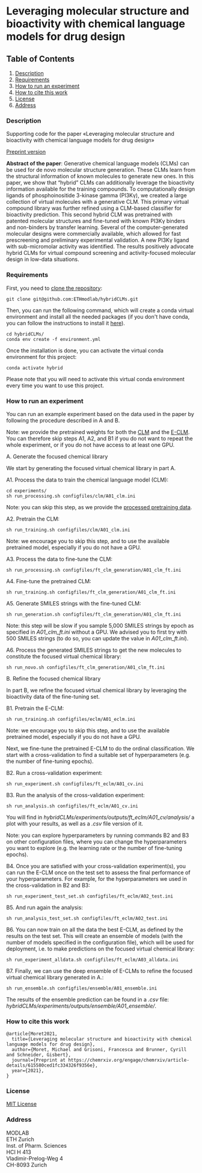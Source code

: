 # Leveraging molecular structure and bioactivity with chemical language models for drug design

## Table of Contents
1. [Description](#Description)
2. [Requirements](#Requirements)
3. [How to run an experiment](#Run)
4. [How to cite this work](#Cite)
5. [License](#license)
6. [Address](#Address)


### Description<a name="Description"></a>

Supporting code for the paper «Leveraging molecular structure and bioactivity with chemical language models for drug design»   

[Preprint version](https://chemrxiv.org/engage/chemrxiv/article-details/615580ced1fc334326f9356e)   

**Abstract of the paper**: Generative chemical language models (CLMs) can be used for de novo molecular structure generation. These CLMs learn from the structural information of known molecules to generate new ones. In this paper, we show that “hybrid” CLMs can additionally leverage the bioactivity information available for the training compounds. To computationally design ligands of phosphoinositide 3-kinase gamma (PI3Kγ), we created a large collection of virtual molecules with a generative CLM. This primary virtual compound library was further refined using a CLM-based classifier for bioactivity prediction. This second hybrid CLM was pretrained with patented molecular structures and fine-tuned with known PI3Kγ binders and non-binders by transfer learning. Several of the computer-generated molecular designs were commercially available, which allowed for fast prescreening and preliminary experimental validation. A new PI3Kγ ligand with sub-micromolar activity was identified. The results positively advocate hybrid CLMs for virtual compound screening and activity-focused molecular design in low-data situations.


### Requirements<a name="Requirements"></a>

First, you need to [clone the repository](https://docs.github.com/en/github/creating-cloning-and-archiving-repositories/cloning-a-repository):

```
git clone git@github.com:ETHmodlab/hybridCLMs.git
```
Then, you can run the following command, which will create a conda virtual environment and install all the needed packages (if you don't have conda, you can follow the instructions to install it [here](https://docs.conda.io/projects/conda/en/latest/user-guide/install/index.html)).

```
cd hybridCLMs/
conda env create -f environment.yml
```

Once the installation is done, you can activate the virtual conda environment for this project:

```
conda activate hybrid
```
Please note that you will need to activate this virtual conda environment every time you want to use this project. 

### How to run an experiment<a name="Run"></a>

You can run an example experiment based on the data used in the paper by following the procedure described in A and B.

Note: we provide the pretrained weights for both the [CLM](https://github.com/michael1788/hybridCLMs/tree/main/pretrained_models) and the [E-CLM](https://github.com/michael1788/hybridCLMs/tree/main/pretrained_models). You can therefore skip steps A1, A2, and B1 if you do not want to repeat the whole experiment, or if you do not have access to at least one GPU.

A. Generate the focused chemical library

We start by generating the focused virtual chemical library in part A.

A1. Process the data to train the chemical language model (CLM):
```
cd experiments/
sh run_processing.sh configfiles/clm/A01_clm.ini
```
Note: you can skip this step, as we provide the [processed pretraining data](https://github.com/michael1788/hybridCLMs/tree/main/data/us_pharma_patent_data_lowe_smiles_can_unique_stereochem/1_90_x0).

A2. Pretrain the CLM:
```
sh run_training.sh configfiles/clm/A01_clm.ini
```
Note: we encourage you to skip this step, and to use the available pretrained model, especially if you do not have a GPU.

A3. Process the data to fine-tune the CLM:
```
sh run_processing.sh configfiles/ft_clm_generation/A01_clm_ft.ini
```

A4. Fine-tune the pretrained CLM:
```
sh run_training.sh configfiles/ft_clm_generation/A01_clm_ft.ini
```

A5. Generate SMILES strings with the fine-tuned CLM:
```
sh run_generation.sh configfiles/ft_clm_generation/A01_clm_ft.ini
```
Note: this step will be slow if you sample 5,000 SMILES strings by epoch as specified in *A01_clm_ft.ini* without a GPU. We advised you to first try with 500 SMILES strings (to do so, you can update the value in *A01_clm_ft.ini*).

A6. Process the generated SMILES strings to get the new molecules to constitute the focused virtual chemical library:
```
sh run_novo.sh configfiles/ft_clm_generation/A01_clm_ft.ini
```

B. Refine the focused chemical library

In part B, we refine the focused virtual chemical library by leveraging the bioactivity data of the fine-tuning set.

B1. Pretrain the E-CLM:
```
sh run_training.sh configfiles/eclm/A01_eclm.ini
```
Note: we encourage you to skip this step, and to use the available pretrained model, especially if you do not have a GPU.

Next, we fine-tune the pretrained E-CLM to do the ordinal classification. We start with a cross-validation to find a suitable set of hyperparameters (e.g. the number of fine-tuning epochs).

B2. Run a cross-validation experiment:
```
sh run_experiment.sh configfiles/ft_eclm/A01_cv.ini
```

B3. Run the analysis of the cross-validation experiment:
```
sh run_analysis.sh configfiles/ft_eclm/A01_cv.ini
```
You will find in *hybridCLMs/experiments/outputs/ft_eclm/A01_cv/analysis/* a plot with your results, as well as a *.csv* file version of it. 

Note: you can explore hyperparameters by running commands B2 and B3 on other configuration files, where you can change the hyperparameters you want to explore (e.g. the learning rate or the number of fine-tuning epochs).

B4. Once you are satisfied with your cross-validation experiment(s), you can run the E-CLM once on the test set to assess the final performance of your hyperparameters. For example, for the hyperparameters we used in the cross-validation in B2 and B3:
```
sh run_experiment_test_set.sh configfiles/ft_eclm/A02_test.ini
```

B5. And run again the analysis:
```
sh run_analysis_test_set.sh configfiles/ft_eclm/A02_test.ini
```

B6. You can now train on all the data the best E-CLM, as defined by the results on the test set. This will create an ensemble of models (with the number of models specified in the configuration file), which will be used for deployment, i.e. to make predictions on the focused virtual chemical library: 

```
sh run_experiment_alldata.sh configfiles/ft_eclm/A03_alldata.ini
```

B7. Finally, we can use the deep ensemble of E-CLMs to refine the focused virtual chemical library generated in A.:

```
sh run_ensemble.sh configfiles/ensemble/A01_ensemble.ini
```
The results of the ensemble prediction can be found in a *.csv* file: *hybridCLMs/experiments/outputs/ensemble/A01_ensemble/*.

### How to cite this work<a name="Cite"></a>
```
@article{Moret2021,
  title={Leveraging molecular structure and bioactivity with chemical language models for drug design},
  author={Moret, Michael and Grisoni, Francesca and Brunner, Cyrill and Schneider, Gisbert},
  journal={Preprint at https://chemrxiv.org/engage/chemrxiv/article-details/615580ced1fc334326f9356e},
  year={2021},
}
```

### License<a name="License"></a>
[MIT License](LICENSE)


### Address<a name="Address"></a>
MODLAB   
ETH Zurich   
Inst. of Pharm. Sciences   
HCI H 413   
Vladimir-​Prelog-Weg 4   
CH-​8093 Zurich   
